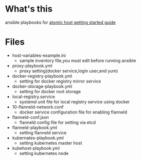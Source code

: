# What's this

ansible playbooks for [atomic host getting started guide](http://www.projectatomic.io/docs/gettingstarted/)

# Files

* host-variables-example.ini
    * sample inventory file,you must edit before running ansible
* proxy-playbook.yml
    * proxy setting(docker service,login user,and yum)
* docker-registry-playbook.yml
    * setting for docker registry mirror service
* docker-storage-playbook.yml
    * setting for docker root storage
* local-registry.service
    * systemd unit file for local registry service using docker
* 10-flanneld-network.conf
    * docker service configuration file for enabling flanneld
* flanneld-conf.json
    * flanneld config file for setting via etcd
* flanneld-playbook.yml
    * setting flanneld service
* kubernates-playbook.yml
    * setting kubernetes master host
* kubehost-playbook.yml
    * setting kubernetes node
